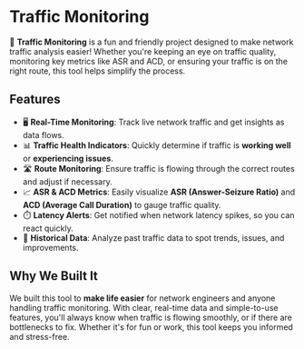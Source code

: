 # Traffic Monitoring

🚦 **Traffic Monitoring** is a fun and friendly project designed to make network traffic analysis easier! Whether you're keeping an eye on traffic quality, monitoring key metrics like ASR and ACD, or ensuring your traffic is on the right route, this tool helps simplify the process.

## Features

- 🖥️ **Real-Time Monitoring**: Track live network traffic and get insights as data flows.
- 📊 **Traffic Health Indicators**: Quickly determine if traffic is **working well** or **experiencing issues**.
- 🛣️ **Route Monitoring**: Ensure traffic is flowing through the correct routes and adjust if necessary.
- 📈 **ASR & ACD Metrics**: Easily visualize **ASR (Answer-Seizure Ratio)** and **ACD (Average Call Duration)** to gauge traffic quality.
- ⏱️ **Latency Alerts**: Get notified when network latency spikes, so you can react quickly.
- 🔄 **Historical Data**: Analyze past traffic data to spot trends, issues, and improvements.

## Why We Built It

We built this tool to **make life easier** for network engineers and anyone handling traffic monitoring. With clear, real-time data and simple-to-use features, you'll always know when traffic is flowing smoothly, or if there are bottlenecks to fix. Whether it's for fun or work, this tool keeps you informed and stress-free.
